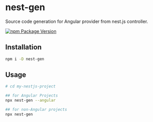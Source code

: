 # nest-gen

Source code generation for Angular provider from nest.js controller.

[![npm Package Version](https://img.shields.io/npm/v/nest-gen.svg)](https://www.npmjs.com/package/nest-gen)

## Installation

```bash
npm i -D nest-gen
```

## Usage

```bash
# cd my-nestjs-project

## for Angular Projects
npx nest-gen --angular

## for non-Angular projects
npx nest-gen
```
